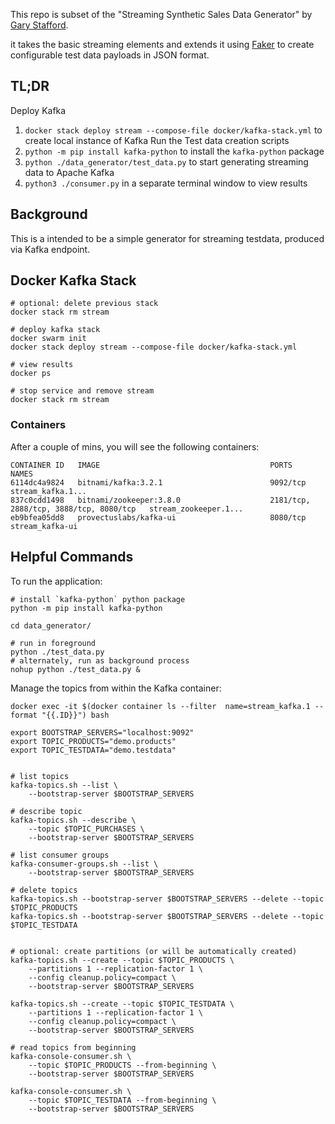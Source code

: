 This repo is subset of the "Streaming Synthetic Sales Data Generator" by [Gary Stafford](https://github.com/garystafford/streaming-sales-generator/blob/main/docker/spark-kstreams-stack.yml).

it takes the basic streaming elements and extends it using [Faker](https://pypi.org/project/Faker/) to create configurable test data payloads in JSON format. 

## TL;DR

Deploy Kafka
1. `docker stack deploy stream --compose-file docker/kafka-stack.yml` to create local instance of Kafka
Run the Test data creation scripts
2. `python -m pip install kafka-python` to install the `kafka-python` package
4. `python ./data_generator/test_data.py` to start generating streaming data to Apache Kafka
5. `python3 ./consumer.py` in a separate terminal window to view results

## Background

This is a intended to be a simple generator for streaming testdata, produced via Kafka endpoint.


## Docker Kafka Stack

```shell
# optional: delete previous stack
docker stack rm stream

# deploy kafka stack
docker swarm init
docker stack deploy stream --compose-file docker/kafka-stack.yml

# view results
docker ps

# stop service and remove stream
docker stack rm stream

```
### Containers

After a couple of mins, you will see the following containers:

```text
CONTAINER ID   IMAGE                                      PORTS                                    NAMES
6114dc4a9824   bitnami/kafka:3.2.1                        9092/tcp                                 stream_kafka.1...
837c0cdd1498   bitnami/zookeeper:3.8.0                    2181/tcp, 2888/tcp, 3888/tcp, 8080/tcp   stream_zookeeper.1...
eb9bfea05dd8   provectuslabs/kafka-ui                     8080/tcp                                 stream_kafka-ui
```

## Helpful Commands

To run the application:

```shell
# install `kafka-python` python package
python -m pip install kafka-python

cd data_generator/

# run in foreground
python ./test_data.py
# alternately, run as background process
nohup python ./test_data.py &
```

Manage the topics from within the Kafka container:

```shell
docker exec -it $(docker container ls --filter  name=stream_kafka.1 --format "{{.ID}}") bash

export BOOTSTRAP_SERVERS="localhost:9092"
export TOPIC_PRODUCTS="demo.products"
export TOPIC_TESTDATA="demo.testdata"


# list topics
kafka-topics.sh --list \
    --bootstrap-server $BOOTSTRAP_SERVERS

# describe topic
kafka-topics.sh --describe \
    --topic $TOPIC_PURCHASES \
    --bootstrap-server $BOOTSTRAP_SERVERS

# list consumer groups
kafka-consumer-groups.sh --list \
    --bootstrap-server $BOOTSTRAP_SERVERS
  
# delete topics
kafka-topics.sh --bootstrap-server $BOOTSTRAP_SERVERS --delete --topic $TOPIC_PRODUCTS
kafka-topics.sh --bootstrap-server $BOOTSTRAP_SERVERS --delete --topic $TOPIC_TESTDATA


# optional: create partitions (or will be automatically created)
kafka-topics.sh --create --topic $TOPIC_PRODUCTS \
    --partitions 1 --replication-factor 1 \
    --config cleanup.policy=compact \
    --bootstrap-server $BOOTSTRAP_SERVERS

kafka-topics.sh --create --topic $TOPIC_TESTDATA \
    --partitions 1 --replication-factor 1 \
    --config cleanup.policy=compact \
    --bootstrap-server $BOOTSTRAP_SERVERS

# read topics from beginning
kafka-console-consumer.sh \
    --topic $TOPIC_PRODUCTS --from-beginning \
    --bootstrap-server $BOOTSTRAP_SERVERS

kafka-console-consumer.sh \
    --topic $TOPIC_TESTDATA --from-beginning \
    --bootstrap-server $BOOTSTRAP_SERVERS


```


